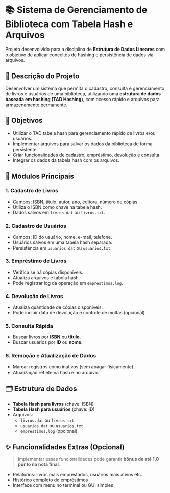 # 📚 Sistema de Gerenciamento de Biblioteca com Tabela Hash e Arquivos

Projeto desenvolvido para a disciplina de **Estrutura de Dados Lineares** com o objetivo de aplicar conceitos de hashing e persistência de dados via arquivos.

## 📝 Descrição do Projeto

Desenvolver um sistema que permita o cadastro, consulta e gerenciamento de livros e usuários de uma biblioteca, utilizando uma **estrutura de dados baseada em hashing (TAD Hashing)**, com acesso rápido e arquivos para armazenamento permanente.

## 🎯 Objetivos

- Utilizar o TAD tabela hash para gerenciamento rápido de livros e/ou usuários.
- Implementar arquivos para salvar os dados da biblioteca de forma persistente.
- Criar funcionalidades de cadastro, empréstimo, devolução e consulta.
- Integrar os dados da tabela hash com os arquivos.

## 🧩 Módulos Principais

### 1. Cadastro de Livros
- Campos: ISBN, título, autor, ano, editora, número de cópias.
- Utiliza o ISBN como chave na tabela hash.
- Dados salvos em `livros.dat` ou `livros.txt`.

### 2. Cadastro de Usuários
- Campos: ID do usuário, nome, e-mail, telefone.
- Usuários salvos em uma tabela hash separada.
- Persistência em `usuarios.dat` ou `usuarios.txt`.

### 3. Empréstimo de Livros
- Verifica se há cópias disponíveis.
- Atualiza arquivos e tabela hash.
- Pode registrar log da operação em `emprestimos.log`.

### 4. Devolução de Livros
- Atualiza quantidade de cópias disponíveis.
- Pode incluir data de devolução e controle de multas (opcional).

### 5. Consulta Rápida
- Buscar livros por **ISBN** ou **título**.
- Buscar usuários por **ID** ou **nome**.

### 6. Remoção e Atualização de Dados
- Marcar registros como inativos (sem apagar fisicamente).
- Atualização reflete na hash e no arquivo.

## 🗂 Estrutura de Dados

- **Tabela Hash para livros** (chave: ISBN)
- **Tabela Hash para usuários** (chave: ID)
- Arquivos:
  - `livros.dat` ou `livros.txt`
  - `usuarios.dat` ou `usuarios.txt`
  - `emprestimos.log` (opcional)

## ✨ Funcionalidades Extras (Opcional)

> Implementar essas funcionalidades pode garantir **bônus de até 1,0 ponto na nota final**.

- Relatórios: livros mais emprestados, usuários mais ativos etc.
- Histórico completo de empréstimos
- Interface com menu no terminal ou GUI simples
